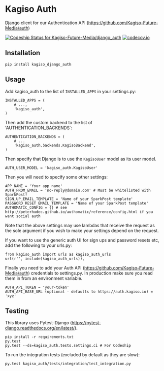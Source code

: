 # Kagiso Auth
Django client for our Authentication API
(https://github.com/Kagiso-Future-Media/auth)

[ ![Codeship Status for Kagiso-Future-Media/django_auth](https://codeship.com/projects/f5876350-c731-0132-3b15-4a390261e3f5/status?branch=master)](https://codeship.com/projects/74869)
[![codecov.io](https://codecov.io/github/Kagiso-Future-Media/django_auth/coverage.svg?token=LrFwE9TaXk&branch=master)](https://codecov.io/github/Kagiso-Future-Media/django_auth?branch=master)

## Installation
`pip install kagiso_django_auth`

## Usage
Add kagiso_auth to the list of `INSTALLED_APPS` in your settings.py:

```
INSTALLED_APPS = (
    # ...,
    'kagiso_auth',
)
```

Then add the custom backend to the list of 'AUTHENTICATION_BACKENDS`:

```
AUTHENTICATION_BACKENDS = (
    # ...
    'kagiso_auth.backends.KagisoBackend',
)
```

Then specify that Django is to use the `KagisoUser` model as its user model.

```
AUTH_USER_MODEL = 'kagiso_auth.KagisoUser'
```

Then you will need to specify some other settings:
```
APP_NAME = 'Your app name'
AUTH_FROM_EMAIL = 'no-reply@domain.com' # Must be whitelisted with SparkPost!
SIGN_UP_EMAIL_TEMPLATE = 'Name of your SparkPost template'
PASSWORD_RESET_EMAIL_TEMPLATE = 'Name of your SparkPost template'
AUTHOMATIC_CONFIG = {} # see http://peterhudec.github.io/authomatic/reference/config.html if you want social auth
```
Note that the above settings may use lambdas that receive the request as the sole argument if you wish to
make your settings depend on the request.

If you want to use the generic auth UI for sign ups and password resets etc,
add the following to your urls.py:

```
from kagiso_auth import urls as kagiso_auth_urls
url(r'', include(kagiso_auth_urls)),
```

Finally you need to add your Auth API (https://github.com/Kagiso-Future-Media/auth) credentials to settings.py.
In production make sure you read them in from an environment variable.

```
AUTH_API_TOKEN = 'your-token'
AUTH_API_BASE_URL (optional - defaults to https://auth.kagiso.io) = 'xyz'
```

## Testing
This library uses Pytest-Django (https://pytest-django.readthedocs.org/en/latest/).

```
pip install -r requirements.txt
py.test
py.test --ds=kagiso_auth.tests.settings.ci # For Codeship
```

To run the integration tests (excluded by default as they are slow):
```
py.test kagiso_auth/tests/integration/test_integration.py
```
